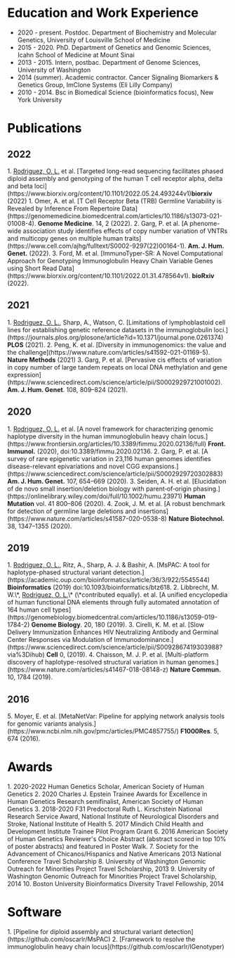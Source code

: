 
<h1 style="color:black;">Education and Work Experience</h1>
<ul>
  <li>2020 - present. Postdoc. Department of Biochemistry and Molecular Genetics, University of Louisville School of Medicine</li>
  <li>2015 - 2020. PhD. Department of Genetics and Genomic Sciences, Icahn School of Medicine at Mount Sinai</li>
  <li>2013 - 2015. Intern, postbac. Department of Genome Sciences, University of Washington</li>
  <li>2014 (summer). Academic contractor. Cancer Signaling Biomarkers & Genetics Group, ImClone Systems (Eli Lilly Company)</li>
  <li>2010 - 2014. Bsc in Biomedical Science (bioinformatics focus), New York University</li>
</ul>

<h1 style="color:black;">Publications</h1>
<h2>2022</h2>
1.  <u>Rodriguez, O. L.</u> et al. [Targeted long-read sequencing facilitates phased diploid assembly and genotyping of the human T cell receptor alpha, delta and beta loci](https://www.biorxiv.org/content/10.1101/2022.05.24.493244v1)<b>biorxiv</b> (2022)
1.  Omer, A. et al. [T Cell Receptor Beta (TRB) Germline Variability is Revealed by Inference From Repertoire Data](https://genomemedicine.biomedcentral.com/articles/10.1186/s13073-021-01008-4). <b>Genome Medicine</b>. 14, 2 (2022).
2.  Garg, P. et al. [A phenome-wide association study identifies effects of copy number variation of VNTRs and multicopy genes on multiple human traits](https://www.cell.com/ajhg/fulltext/S0002-9297(22)00164-1). <b>Am. J. Hum. Genet.</b> (2022).
3.  Ford, M. et al. [ImmunoTyper-SR: A Novel Computational Approach for Genotyping Immunoglobulin Heavy Chain Variable Genes using Short Read Data](https://www.biorxiv.org/content/10.1101/2022.01.31.478564v1). <b>bioRxiv</b> (2022).
<h2>2021</h2>
1.    <u>Rodriguez, O. L.</u>, Sharp, A., Watson, C. [Limitations of lymphoblastoid cell lines for establishing genetic reference datasets in the immunoglobulin loci.](https://journals.plos.org/plosone/article?id=10.1371/journal.pone.0261374) <b>PLOS</b> (2021).
2.    Peng, K. et al. [Diversity in immunogenomics: the value and the challenge](https://www.nature.com/articles/s41592-021-01169-5). <b>Nature Methods</b> (2021)
3.    Garg, P. et al. [Pervasive cis effects of variation in copy number of large tandem repeats on local DNA methylation and gene expression](https://www.sciencedirect.com/science/article/pii/S0002929721001002). <b>Am. J. Hum. Genet</b>. 108, 809–824 (2021).
<h2>2020</h2>
1.    <u>Rodriguez, O. L.</u> et al. [A novel framework for characterizing genomic haplotype diversity in the human immunoglobulin heavy chain locus.](https://www.frontiersin.org/articles/10.3389/fimmu.2020.02136/full) <b>Front. Immunol.</b> (2020), doi:10.3389/fimmu.2020.02136.
2.    Garg, P. et al. [A survey of rare epigenetic variation in 23,116 human genomes identifies disease-relevant epivariations and novel CGG expansions.](https://www.sciencedirect.com/science/article/pii/S0002929720302883) <b>Am. J. Hum. Genet.</b> 107, 654–669 (2020).
3.    Seiden, A. H. et al. [Elucidation of de novo small insertion/deletion biology with parent‐of‐origin phasing.](https://onlinelibrary.wiley.com/doi/full/10.1002/humu.23971) <b>Human Mutation</b> vol. 41 800–806 (2020).
4.    Zook, J. M. et al. [A robust benchmark for detection of germline large deletions and insertions](https://www.nature.com/articles/s41587-020-0538-8) <b> Nature Biotechnol. </b> 38, 1347–1355 (2020).
<h2>2019</h2>
1.    <u>Rodriguez, O. L.</u>, Ritz, A., Sharp, A. J. & Bashir, A. [MsPAC: A tool for haplotype-phased structural variant detection.](https://academic.oup.com/bioinformatics/article/36/3/922/5545544) <b>Bioinformatics</b> (2019) doi:10.1093/bioinformatics/btz618.
2.    Libbrecht, M. W.\*, <u>Rodriguez, O. L.</u>\* (\*contributed equally). et al. [A unified encyclopedia of human functional DNA elements through fully automated annotation of 164 human cell types](https://genomebiology.biomedcentral.com/articles/10.1186/s13059-019-1784-2) <b>Genome Biology</b>. 20, 180 (2019).
3.    Cirelli, K. M. et al. [Slow Delivery Immunization Enhances HIV Neutralizing Antibody and Germinal Center Responses via Modulation of Immunodominance.](https://www.sciencedirect.com/science/article/pii/S0092867419303988?via%3Dihub) <b>Cell</b> 0, (2019).
4.    Chaisson, M. J. P. et al. [Multi-platform discovery of haplotype-resolved structural variation in human genomes.](https://www.nature.com/articles/s41467-018-08148-z) <b>Nature Commun.</b> 10, 1784 (2019).
<h2>2016</h2>
5.     Moyer, E. et al. [MetaNetVar: Pipeline for applying network analysis tools for genomic variants analysis.](https://www.ncbi.nlm.nih.gov/pmc/articles/PMC4857755/) <b>F1000Res</b>. 5, 674 (2016).


<h1 style="color:black;">Awards</h1>
1. 2020-2022 Human Genetics Scholar, American Society of Human Genetics
2. 2020 Charles J. Epstein Trainee Awards for Excellence in Human Genetics Research semifinalist, American Society of Human Genetics
3. 2018-2020 F31 Predoctoral Ruth L. Kirschstein National Research Service Award, National Institute of Neurological Disorders and Stroke, National Institute of Health
5. 2017 Mindich Child Health and Development Institute Trainee Pilot Program Grant
6. 2016 American Society of Human Genetics Reviewer's Choice Abstract (abstract scored in top 10% of poster abstracts) and featured in Poster Walk. 
7. Society for the Advancement of Chicanos/Hispanics and Native Americans 2013 National Conference Travel Scholarship
8. University of Washington Genomic Outreach for Minorities Project Travel Scholarship, 2013
9. University of Washington Genomic Outreach for Minorities Project Travel Scholarship, 2014
10. Boston University Bioinformatics Diversity Travel Fellowship, 2014

<h1 style="color:black;">Software</h1>
1. [Pipeline for diploid assembly and structural variant detection](https://github.com/oscarlr/MsPAC)
2. [Framework to resolve the immunoglobulin heavy chain locus](https://github.com/oscarlr/IGenotyper)

